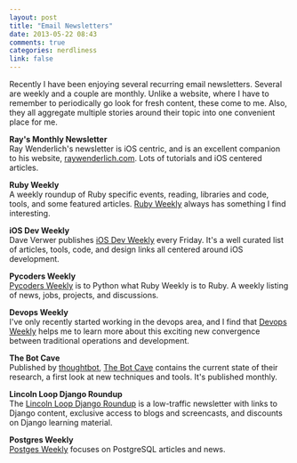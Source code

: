 ```yaml
---
layout: post
title: "Email Newsletters"
date: 2013-05-22 08:43
comments: true
categories: nerdliness
link: false
---
```

Recently I have been enjoying several recurring email newsletters. Several are weekly and a couple are monthly. Unlike a website, where I have to remember to periodically go look for fresh content, these come to me. Also, they all aggregate multiple stories around their topic into one convenient place for me.

**Ray's Monthly Newsletter**  
Ray Wenderlich's newsletter is iOS centric, and is an excellent companion to his website, [raywenderlich.com](http://raywenderlich.com  "Ray Wenderlich - Tutorials for iPhone / iOS Development and Gamers"). Lots of tutorials and iOS centered articles.

**Ruby Weekly**  
A weekly roundup of Ruby specific events, reading, libraries and code, tools, and some featured articles. [Ruby Weekly](http://rubyweekly.com "Ruby Weekly") always has something I find interesting.

**iOS Dev Weekly**  
Dave Verwer publishes [iOS Dev Weekly](http://iosdevweekly.com "iOS Dev Weekly") every Friday. It's a well curated list of articles, tools, code, and design links all centered around iOS development.

**Pycoders Weekly**  
[Pycoders Weekly](http://www.pycoders.com "Pycoder's Weekly") is to Python what Ruby Weekly is to Ruby. A weekly listing of news, jobs, projects, and discussions.

**Devops Weekly**  
I've only recently started working in the devops area, and I find that [Devops Weekly](http://devopsweekly.com "Devops Weekly") helps me to learn more about this exciting new convergence between traditional operations and development.

**The Bot Cave**  
Published by [thoughtbot](http://thoughtbot.com "thoughtbot"), [The Bot Cave](http://tinyletter.com/thoughtbot "the bot cave") contains the current state of their research, a first look at new techniques and tools. It's published monthly.

**Lincoln Loop Django Roundup**  
The [Lincoln Loop Django Roundup](http://lincolnloop.com/launchpad/ "Django Roundup") is a low-traffic newsletter with links to Django content, exclusive access to blogs and screencasts, and discounts on Django learning material. 

**Postgres Weekly**  
[Postges Weekly](http://postgresweekly.com "Postgres Weekly") focuses on PostgreSQL articles and news. 
